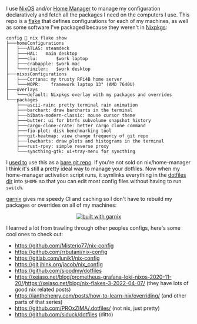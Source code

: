 I use [NixOS](https://nixos.org) and/or [Home Manager](https://nixos.wiki/wiki/Home_Manager) to manage my configuration declaratively and fetch all the packages I need on the computers I use. This repo is a [flake](https://nixos.wiki/wiki/Flakes) that defines configurations for each of my machines, as well as some software I've packaged because they weren't in [Nixpkgs](https://search.nixos.org/packages):

```
config 🍍 nix flake show
├───homeConfigurations
│   ├───ATLAS: steamdeck
│   ├───HAL:   main desktop
│   ├───clu:       $work laptop
│   ├───crabapple: $work mac
│   └───rinzler:   $work desktop
├───nixosConfigurations
│   ├───Cortana: my trusty RPi4B home server
│   └───WOPR:    framework laptop 13" (AMD 7640U)
├───overlays
│   └───default: Nixpkgs overlay with my packages and overrides
└───packages
    ├───ascii-rain: pretty terminal rain animation
    ├───barchart: draw barcharts in the terminal
    ├───bibata-modern-classic: mouse cursor theme
    ├───butter: ui for btrfs subvolume snapshot history
    ├───cargo-clone-crate: better cargo clone command
    ├───fio-plot: disk benchmarking tool
    ├───git-heatmap: view change frequency of git repo
    ├───lowcharts: draw plots and histograms in the terminal
    ├───rust-rpxy: simple reverse proxy
    └───syncthing-gtk: ui+tray-menu for syncthing
```

I [used to](https://github.com/P1n3appl3/config/tree/cd6d498014) use this as a [bare git repo](https://www.atlassian.com/git/tutorials/dotfiles). If you're not sold on nix/home-manager I think it's still a pretty ideal way to manage your dotfiles. Now when my home-manager activation script runs, it symlinks everything in the [dotfiles dir](dotfiles) into `$HOME` so that you can edit most config files without having to run `switch`.

[garnix](https://garnix.io) gives me speedy CI and caching so I don't have to rebuild my packages or overrides on all of my machines:

<div align="center"><a href="https://garnix.io"><img alt="built with garnix" src="https://img.shields.io/endpoint.svg?url=https%3A%2F%2Fgarnix.io%2Fapi%2Fbadges%2FP1n3appl3%2Fconfig"></a></div>

I learned a lot from trawling through other peoples configs, here's some cool ones to check out:

- <https://github.com/Misterio77/nix-config>
- <https://github.com/rrbutani/nix-config>
- <https://gitlab.com/lunik1/nix-config>
- <https://git.jhink.org/jacob/nix_config>
- <https://github.com/sioodmy/dotfiles>
- <https://xeiaso.net/blog/prometheus-grafana-loki-nixos-2020-11-20/>/<https://xeiaso.net/blog/nix-flakes-3-2022-04-07/> (they have lots of good nix related posts)
- <https://ianthehenry.com/posts/how-to-learn-nix/overriding/> (and other parts of that series)
- <https://github.com/PROxZIMA/.dotfiles/> (not nix, just pretty)
- <https://github.com/siduck/dotfiles> (ditto)
